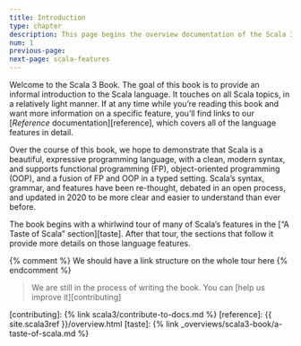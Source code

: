 ```yaml
---
title: Introduction
type: chapter
description: This page begins the overview documentation of the Scala 3 language.
num: 1
previous-page:
next-page: scala-features
---
```


Welcome to the Scala 3 Book. The goal of this book is to provide an informal introduction to the Scala language. It touches on all Scala topics, in a relatively light manner. If at any time while you’re reading this book and want more information on a specific feature, you’ll find links to our [_Reference_ documentation][reference], which covers all of the language features in detail.

Over the course of this book, we hope to demonstrate that Scala is a beautiful, expressive programming language, with a clean, modern syntax, and supports functional programming (FP), object-oriented programming (OOP), and a fusion of FP and OOP in a typed setting. Scala’s syntax, grammar, and features have been re-thought, debated in an open process, and updated in 2020 to be more clear and easier to understand than ever before.

The book begins with a whirlwind tour of many of Scala’s features in the [“A Taste of Scala” section][taste]. After that tour, the sections that follow it provide more details on those language features.

{% comment %}
We should have a link structure on the whole tour here
{% endcomment %}

> We are still in the process of writing the book. You can [help us improve it][contributing]

[contributing]: {% link scala3/contribute-to-docs.md %}
[reference]: {{ site.scala3ref }}/overview.html
[taste]: {% link _overviews/scala3-book/a-taste-of-scala.md %}
